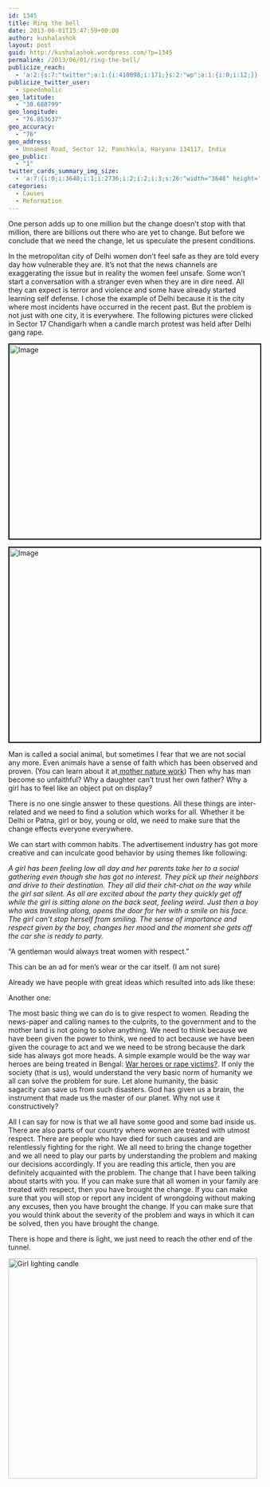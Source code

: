 ```yaml
---
id: 1345
title: Ring the bell
date: 2013-06-01T15:47:59+00:00
author: kushalashok
layout: post
guid: http://kushalashok.wordpress.com/?p=1345
permalink: /2013/06/01/ring-the-bell/
publicize_reach:
  - 'a:2:{s:7:"twitter";a:1:{i:410098;i:171;}s:2:"wp";a:1:{i:0;i:12;}}'
publicize_twitter_user:
  - speedoholic
geo_latitude:
  - "30.680799"
geo_longitude:
  - "76.853637"
geo_accuracy:
  - "76"
geo_address:
  - Unnamed Road, Sector 12, Panchkula, Haryana 134117, India
geo_public:
  - "1"
twitter_cards_summary_img_size:
  - 'a:7:{i:0;i:3648;i:1;i:2736;i:2;i:2;i:3;s:26:"width="3648" height="2736"";s:4:"bits";i:8;s:8:"channels";i:3;s:4:"mime";s:10:"image/jpeg";}'
categories:
  - Causes
  - Reformation
---
```

<div class="jetpack-video-wrapper">
  <span class="embed-youtube" style="text-align:center; display: block;"></span>
</div>

One person adds up to one million but the change doesn&#8217;t stop with that million, there are billions out there who are yet to change. But before we conclude that we need the change, let us speculate the present conditions.

In the metropolitan city of Delhi women don&#8217;t feel safe as they are told every day how vulnerable they are. It&#8217;s not that the news channels are exaggerating the issue but in reality the women feel unsafe. Some won&#8217;t start a conversation with a stranger even when they are in dire need. All they can expect is terror and violence and some have already started learning self defense. I chose the example of Delhi because it is the city where most incidents have occurred in the recent past. But the problem is not just with one city, it is everywhere. The following pictures were clicked in Sector 17 Chandigarh when a candle march protest was held after Delhi gang rape.

[<img id="i-1363" class=" wp-image" style="border: 2px solid black;" src="http://kushalashok.files.wordpress.com/2013/06/candlemarch.jpg?w=650" alt="Image" width="520" height="390" />](http://kushalashok.files.wordpress.com/2013/06/candlemarch.jpg)

[<img id="i-1367" class=" wp-image" style="border: 2px solid black;" src="http://kushalashok.files.wordpress.com/2013/06/protestatsec17.jpg?w=650" alt="Image" width="520" height="390" />](http://kushalashok.files.wordpress.com/2013/06/protestatsec17.jpg)

<p style="text-align: left;">
  Man is called a social animal, but sometimes I fear that we are not social any more. Even animals have a sense of faith which has been observed and proven. (You can learn about it at<a title="11 animals that mate for life" href="http://www.mnn.com/earth-matters/animals/photos/11-animals-that-mate-for-life/old-faithful" target="_blank"> mother nature work</a>) Then why has man become so unfaithful? Why a daughter can&#8217;t trust her own father? Why a girl has to feel like an object put on display?
</p>

There is no one single answer to these questions. All these things are inter-related and we need to find a solution which works for all. Whether it be Delhi or Patna, girl or boy, young or old, we need to make sure that the change effects everyone everywhere.

We can start with common habits. The advertisement industry has got more creative and can inculcate good behavior by using themes like following:

_A girl has been feeling low all day and her parents take her to a social gathering even though she has got no interest. They pick up their neighbors and drive to their destination. They all did their chit-chat on the way while the girl sat silent. As all are excited about the party they quickly get off while the girl is sitting alone on the back seat, feeling weird. Just then a boy who was traveling along, opens the door for her with a smile on his face. The girl can&#8217;t stop herself from smiling. The sense of importance and respect given by the boy, changes her mood and the moment she gets off the car she is ready to party._
  
&#8220;A gentleman would always treat women with respect.&#8221;

This can be an ad for men&#8217;s wear or the car itself. (I am not sure)

Already we have people with great ideas which resulted into ads like these:

<div class="jetpack-video-wrapper">
  <span class="embed-youtube" style="text-align:center; display: block;"></span>
</div>

Another one:

<div class="jetpack-video-wrapper">
  <span class="embed-youtube" style="text-align:center; display: block;"></span>
</div>

The most basic thing we can do is to give respect to women. Reading the news-paper and calling names to the culprits, to the government and to the mother land is not going to solve anything. We need to think because we have been given the power to think, we need to act because we have been given the courage to act and we we need to be strong because the dark side has always got more heads. A simple example would be the way war heroes are being treated in Bengal: <a title="Rape victims or war heroes: war women in Bangladesh" href="http://www.dw.de/rape-victims-or-war-heroes-war-women-in-bangladesh/a-6556207" target="_blank">War heroes or rape victims?</a>. If only the society (that is us), would understand the very basic norm of humanity we all can solve the problem for sure. Let alone humanity, the basic sagacity can save us from such disasters. God has given us a brain, the instrument that made us the master of our planet. Why not use it constructively?

All I can say for now is that we all have some good and some bad inside us. There are also parts of our country where women are treated with utmost respect. There are people who have died for such causes and are relentlessly fighting for the right. We all need to bring the change together and we all need to play our parts by understanding the problem and making our decisions accordingly. If you are reading this article, then you are definitely acquainted with the problem. The change that I have been talking about starts with you. If you can make sure that all women in your family are treated with respect, then you have brought the change. If you can make sure that you will stop or report any incident of wrongdoing without making any excuses, then you have brought the change. If you can make sure that you would think about the severity of the problem and ways in which it can be solved, then you have brought the change.

There is hope and there is light, we just need to reach the other end of the tunnel.

[<img src="http://kushalashok.files.wordpress.com/2013/06/girllightingcandle1.jpg?w=500" alt="Girl lighting candle" width="500" height="442" />](http://kushalashok.files.wordpress.com/2013/06/girllightingcandle1.jpg)

<div class="jetpack-video-wrapper">
  <span class="embed-youtube" style="text-align:center; display: block;"></span>
</div>